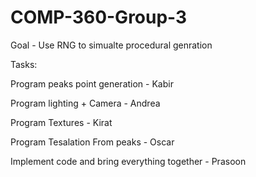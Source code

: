 # COMP-360-Group-3
Goal - Use RNG to simualte procedural genration 

Tasks: 

Program peaks point generation - Kabir

Program lighting + Camera - Andrea

Program Textures - Kirat 

Program Tesalation From peaks - Oscar

Implement code and bring everything together - Prasoon 
